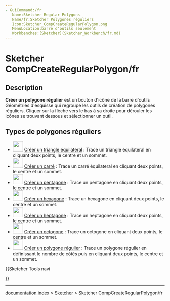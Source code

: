 ```yaml
---
- GuiCommand:/fr
   Name:Sketcher Regular Polygons
   Name/fr:Sketcher Polygones réguliers
   Icon:Sketcher_CompCreateRegularPolygon.png
   MenuLocation:barre d'outils seulement
   Workbenches:[Sketcher](Sketcher_Workbench/fr.md)
---
```


# Sketcher CompCreateRegularPolygon/fr

## Description

**Créer un polygone régulier** est un bouton d\'icône de la barre d\'outils Géométries d\'esquisse qui regroupe les outils de création de polygones réguliers. Cliquer sur la flèche vers le bas à sa droite pour dérouler les icônes se trouvant dessous et sélectionner un outil.

## Types de polygones réguliers 

-   <img alt="" src=images/Sketcher_CreateTriangle.svg  style="width:32px;"> [Créer un triangle équilateral](Sketcher_CreateTriangle.md) : Trace un triangle équilateral en cliquant deux points, le centre et un sommet.
-   <img alt="" src=images/Sketcher_CreateSquare.svg  style="width:32px;"> [Créer un carré](Sketcher_CreateSquare.md) : Trace un carré équilateral en cliquant deux points, le centre et un sommet.
-   <img alt="" src=images/Sketcher_CreatePentagon.svg  style="width:32px;"> [Créer un pentagone](Sketcher_CreatePentagon.md) : Trace un pentagone en cliquant deux points, le centre et un sommet.
-   <img alt="" src=images/Sketcher_CreateHexagon.svg  style="width:32px;"> [Créer un hexagone](Sketcher_CreateHexagon.md) : Trace un hexagone en cliquant deux points, le centre et un sommet.
-   <img alt="" src=images/Sketcher_CreateHeptagon.svg  style="width:32px;"> [Créer un heptagone](Sketcher_CreateHeptagon.md) : Trace un heptagone en cliquant deux points, le centre et un sommet.
-   <img alt="" src=images/Sketcher_CreateOctagon.png  style="width:32px;"> [Créer un octogone](Sketcher_CreateOctagon.md) : Trace un octogone en cliquant deux points, le centre et un sommet.
-   <img alt="" src=images/Sketcher_CreateRegularPolygon.png  style="width:32px;"> [Créer un polygone régulier](Sketcher_CreateRegularPolygon.md) : Trace un polygone régulier en définissant le nombre de côtés puis en cliquant deux points, le centre et un sommet.





{{Sketcher Tools navi

}}

---
[documentation index](../README.md) > [Sketcher](Sketcher_Workbench.md) > Sketcher CompCreateRegularPolygon/fr
